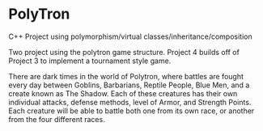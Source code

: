 # PolyTron
C++ Project using polymorphism/virtual classes/inheritance/composition

Two project using the polytron game structure.  Project 4 builds off of Project 3 to implement a tournament style game.   

There are dark times in the world of Polytron, where battles are fought every day between Goblins, Barbarians, Reptile People, Blue Men, and a create known as The Shadow.  Each of these creatures has their own individual attacks, defense
methods, level of Armor, and Strength Points. Each creature will be able to battle both one from its own race, or another from the four different races.

